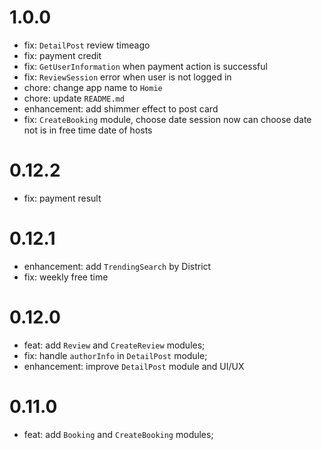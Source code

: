 # 1.0.0

- fix: `DetailPost` review timeago
- fix: payment credit
- fix: `GetUserInformation` when payment action is successful
- fix: `ReviewSession` error when user is not logged in
- chore: change app name to `Homie`
- chore: update `README.md`
- enhancement: add shimmer effect to post card
- fix: `CreateBooking` module, choose date session now can choose date not is in free time date of hosts

# 0.12.2

- fix: payment result

# 0.12.1

- enhancement: add `TrendingSearch` by District
- fix: weekly free time

# 0.12.0

- feat: add `Review` and `CreateReview` modules;
- fix: handle `authorInfo` in `DetailPost` module;
- enhancement: improve `DetailPost` module and UI/UX

# 0.11.0

- feat: add `Booking` and `CreateBooking` modules;
